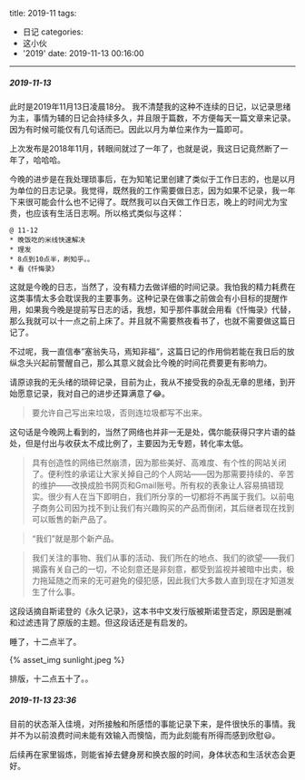 title: 2019-11
tags:
  - 日记
categories:
  - 这小伙
  - '2019'
date: 2019-11-13 00:16:00
---
##### 2019-11-13

此时是2019年11月13日凌晨18分。
我不清楚我的这种不连续的日记，以记录思绪为主，事情为辅的日记会持续多久，并且限于篇数，不方便每天一篇文章来记录。因为有时候可能仅有几句话而已。因此以月为单位来作为一篇即可。

上次发布是2018年11月，转眼间就过了一年了，也就是说，我这日记竟然断了一年了，哈哈哈。

今晚的进步是在我处理琐事后，在为知笔记里创建了类似于工作日志的，也是以月为单位的日志记录。我觉得，既然我的工作需要做日志，因为如果不记录，我一年下来很可能会什么也不记得了。既然我可以白天做工作日志，晚上的时间尤为宝贵，也应该有生活日志啊。所以格式类似与这样：
```
@ 11-12
* 晚饭吃的米线快速解决
* 理发
* 8点到10点半，刷知乎。。
* 看《忏悔录》
```
这就是今晚的日志，当然了，没有精力去做详细的时间记录。我怕我的精力耗费在这类事情太多会耽误我的主要事务。这种记录在做事之前做会有小目标的提醒作用，如果我今晚是提前写日志的话，我想，知乎那件事就会用看《忏悔录》代替，那么我就可以十一点之前上床了。并且就不需要熬夜看书了，也就不需要做这篇日记了。

不过呢，我一直信奉”塞翁失马，焉知非福“，这篇日记的作用倘若能在我日后的放纵念头兴起前警醒自己，那么其意义就会比今晚的时间花费要更有影响力。

请原谅我的无头绪的琐碎记录，目前为止，我从不接受我的杂乱无章的思绪，到开始愿意记录，我对自己的进步还算满意了:joy:。

> 要允许自己写出来垃圾，否则连垃圾都写不出来。

这句话是今晚网上看到的，当然了网络也并非一无是处，偶尔能获得只字片语的益处，但是付出与收获太不成比例了，主要因为无专题，转化率太低。

> 具有创造性的网络已然崩溃，因为那些美好、高难度、有个性的网站关闭了。便利性的承诺让大家关掉自己的个人网站——因为那需要持续的、辛苦的维护——改换成脸书网页和Gmail账号。所有权的表象让人容易搞错现实。很少有人在当下即明白，我们所分享的一切都将不再属于我们。以前电子商务公司因为找不到让我们有兴趣购买的产品而倒闭，其后继者现在找到可以贩售的新产品了。

> “我们”就是那个新产品。

> 我们关注的事物、我们从事的活动、我们所在的地点、我们的欲望——我们揭露有关自己的一切，不论刻意还是非刻意，都受到监视并被暗中出卖，极力拖延随之而来的无可避免的侵犯感，因此我们大多数人直到现在才知道发生了什么事。 

这段话摘自斯诺登的《永久记录》，这本书中文发行版被斯诺登否定，原因是删减和过滤违背了原版的主题。但这段话还是有启发的。

睡了，十二点半了。

{% asset_img sunlight.jpeg %}

排版，十二点五十了。。

##### 2019-11-13 23:36

目前的状态渐入佳境，对所接触和所感悟的事能记录下来，是件很快乐的事情。我并不为以前浪费时间未能有效输入而懊恼，而为此刻能有所得而感到欣慰:smiley:。

后续再在家里锻炼，则能省掉去健身房和换衣服的时间，身体状态和生活状态会更好。
